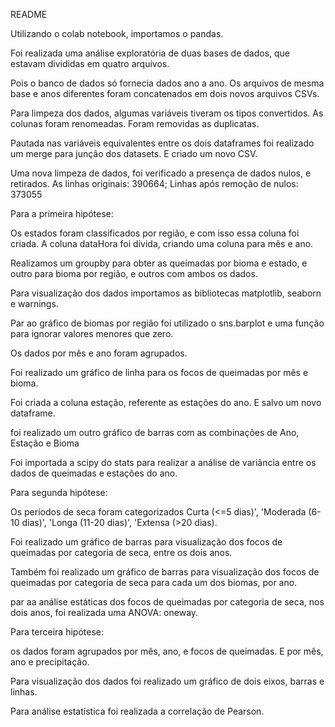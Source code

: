 README

Utilizando o colab notebook, importamos o pandas.

Foi realizada uma análise exploratória de duas bases de dados, que estavam divididas em quatro arquivos. 

Pois o banco de dados só fornecia dados ano a ano. 
Os arquivos de mesma base e anos diferentes foram concatenados em dois novos arquivos CSVs.

Para limpeza dos dados, algumas variáveis tiveram os tipos convertidos. As colunas foram renomeadas. Foram removidas as duplicatas.

Pautada nas variáveis equivalentes entre os dois dataframes foi realizado um merge para junção dos datasets. E criado um novo CSV.

Uma nova limpeza de dados, foi verificado a presença de dados nulos, e retirados. As linhas originais: 390664; Linhas após remoção de nulos: 373055

Para a primeira hipótese:

Os estados foram classificados por região, e com isso essa coluna foi criada. A coluna dataHora foi divida, criando uma coluna para mês e ano.

Realizamos um groupby para obter as queimadas por bioma e estado, e outro para bioma por região, e outros com ambos os dados.

Para visualização dos dados importamos as bibliotecas matplotlib, seaborn e warnings.

Par ao gráfico de biomas por região foi utilizado o sns.barplot e uma função para ignorar valores menores que zero.

Os dados por mês e ano foram agrupados.

Foi realizado um gráfico de linha para os focos de queimadas por mês e bioma.

Foi criada a coluna estação, referente as estações do ano. E salvo um novo dataframe.

foi realizado um outro gráfico de barras com as combinações de Ano, Estação e Bioma

Foi importada a scipy do stats para realizar a análise de variância entre os dados de queimadas e estações do ano.

Para segunda hipótese:

Os períodos de seca foram categorizados Curta (<=5 dias)', 'Moderada (6-10 dias)', 'Longa (11-20 dias)', 'Extensa (>20 dias).

Foi realizado um gráfico de barras para visualização dos focos de queimadas por categoria de seca, entre os dois anos.

Também foi realizado um gráfico de barras para visualização dos focos de queimadas por categoria de seca para cada um dos biomas, por ano.

par aa análise estáticas dos focos de queimadas por categoria de seca,  nos dois anos, foi realizada uma ANOVA: oneway.

Para terceira hipótese:

os dados foram agrupados por mês, ano, e focos de queimadas. E por mês, ano e precipitação.

Para visualização dos dados foi realizado um gráfico de dois eixos, barras e linhas.

Para análise estatística foi realizada a correlação de Pearson.



